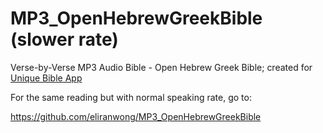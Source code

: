 # MP3_OpenHebrewGreekBible (slower rate)
Verse-by-Verse MP3 Audio Bible - Open Hebrew Greek Bible; created for <a href="https://github.com/eliranwong/UniqueBible">Unique Bible App</a>

For the same reading but with normal speaking rate, go to:

https://github.com/eliranwong/MP3_OpenHebrewGreekBible
